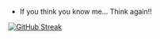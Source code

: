 
- If you think you know me... Think again!!

<!---
navneethvi/navneethvi is a ✨ special ✨ repository because its `README.md` (this file) appears on your GitHub profile.
You can click the Preview link to take a look at your changes.
--->


[![GitHub Streak](https://github-readme-streak-stats.herokuapp.com?user=navneethvi&theme=transparent&hide_border=true&card_width=456)](https://git.io/streak-stats)
